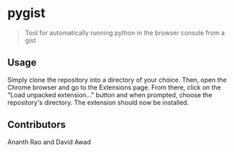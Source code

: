 # pygist

>Tool for automatically running python in the browser console from a gist

## Usage

Simply clone the repository into a directory of your choice. Then, open the Chrome browser and go to the Extensions page. From there, click on the "Load unpacked extension..." button and when prompted, choose the repository's directory. The extension should now be installed.


## Contributors
Ananth Rao and David Awad


